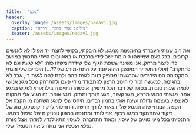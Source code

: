 ```yaml
---
title:  "מגע"
header:
  overlay_image: /assets/images/nadav1.jpg
  caption: "צילום: אורי ברכר, חדרה"
  teaser: /assets/images/nadav1.jpg
---
```

<!--more-->

את רוב שנותי העברתי בהימנעות ממגע. לא חיבקתי, בקושי לחצתי יד אפילו לא לאנשים קרובים. בכל פעם שמישהו היה מתיישב לידי ברכבת או באוטובוס הייתי מתכווץ במושב כדי ליצור מרחק.
אני משער ששפת הגוף שלי שידרה משהו כזה: "לא לגעת וגם לא להתקרב" (אולי התשדיר המעצבן ההוא עבד על התת-מודע שלי??…) הילדים שלי וזוגתי המקסימה הם היחידים שהרגשתי מספיק בנוח לגעת בהם ולתת להם לגעת בי, אבל לא בהגזמה. למעשה זכור לי היטב הרצון להתבודד מידי פעם ולהתרחק מכל מגע אנושי לכמה שעות טובות.
בסופו של דבר הכל מתאזן. איכשהו החיים הובילו אותי לפגוש במגע אחר. פגשתי במגע מרפא, מגע קשוב, מגע תומך ומחזק. מגע אוהב. זה הגיע אלי ממקום לא צפוי, בעצמה גדולה ושינה אותי בהמון רבדים. היחס שלי למגע השתנה מן הקצה אל הקצה. הבנתי שזה המסע שלי ויצאתי לדרך חדשה.
התחלתי לרקוד קונטקט, סוג של ריקוד שמתמקד במגע רצוף. אני לומד ומתנסה במגוון טכניקות של טיפול במגע. התנסיתי בכל מיני סוגים של עיסוי, ומאוד התחברתי לעיסוי התאילנדי. למדתי אצל מורה נפלא ועכשיו אני מתחיל את הסטאז' שלי.
